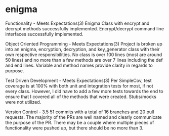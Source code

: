 # enigma

Functionality - Meets Expectations(3)
Enigma Class with encrypt and decrypt methods successfully implemented. Encrypt/decrypt command line interfaces successfully implemented.

Object Oriented Programming - Meets Expectations(3)
Project is broken up into an enigma, encryption, decryption, and key_generator class with their own respective responsibilities. No class is over 100 lines (most are around 50 lines) and no more than a few methods are over 7 lines including the def and end lines. Variable and method names provide clarity in regards to purpose.

Test Driven Development - Meets Expectations(3)
Per SimpleCov, test coverage is at 100% with both unit and integration tests for most, if not every class. However, I did have to add a few more tests towards the end to ensure that I covered all of the methods that were created. Stubs/mocks were not utilized.

Version Control - 3.5
51 commits with a total of 16 branches and 20 pull requests. The majority of the PRs are well named and clearly communicate the purpose of the PR. There may be a couple where multiple pieces of functionality were pushed up, but there should be no more than 3.
